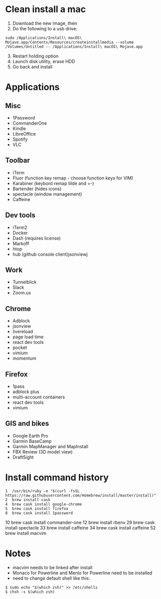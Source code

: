 # Clean install a mac
1. Download the new image, then
2. Do the following to a usb drive:
```
sudo /Applications/Install\ macOS\ Mojave.app/Contents/Resources/createinstallmedia --volume /Volumes/Untitled -- /Applications/Install\ macOS\ Mojave.app

```
3. Restart holding option
4. Launch disk utility, erase HDD
5. Go back and install

# Applications

## Misc
- 1Password
- CommanderOne
- Kindle
- LibreOffice
- Spotify
- VLC

## Toolbar
- iTerm
- Fluor (function key remap - choose function keys for VIM)
- Karabiner (keybord remap tilde and +-)
- Bartender (hides icons)
- spectacle (window management)
- Caffeine

## Dev tools
- iTerm2
- Docker
- Dash (requires license)
- Markoff
- htop
- hub (github console client)jsonviewj

## Work
- Tunnelblick
- Slack
- Zoom.us

## Chrome
- Adblock
- jsonview
- livereload
- page load time
- react dev tools
- pocket
- vimium
- momentum

## Firefox
- 1pass
- adblock plus
- multi-account containers
- react dev tools
- vimium

## GIS and bikes
- Google Earth Pro
- Garmin BaseCamp
- Garmin MapManager and MapInstall
- FBX Review (3D model view)
- DraftSight


# Install command history
    1  /usr/bin/ruby -e "$(curl -fsSL https://raw.githubusercontent.com/Homebrew/install/master/install)"
    2  brew install cask
    4  brew cask install google-chrome
    5  brew cask install firefox
    8  brew cask install 1password
   10  brew cask install commander-one
   12  brew install rbenv
   29  brew cask install spectacle
   33  brew install caffeine
   34  brew cask install caffeine
   52  brew install macvim

# Notes
- macvim needs to be linked after install
- Monaco for Powerline and Menlo for Powerline need to be installed
- need to change default shell like this: 
```
$ sudo echo "$(which zsh)" >> /etc/shells
$ chsh -s $(which zsh)
```
